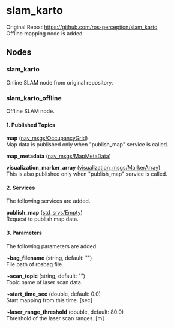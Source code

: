 # slam_karto
Original Repo : <https://github.com/ros-perception/slam_karto>  
Offline mapping node is added.
  
## Nodes
### slam_karto
Online SLAM node from original repository.

### slam_karto_offline
Offline SLAM node.

#### 1. Published Topics
**map** ([nav_msgs/OccupancyGrid](http://docs.ros.org/melodic/api/nav_msgs/html/msg/OccupancyGrid.html))  
    Map data is published only when "publish_map" service is called.
  
**map_metadata** ([nav_msgs/MapMetaData](http://docs.ros.org/melodic/api/nav_msgs/html/msg/MapMetaData.html))  

**visualization_marker_array** ([visualization_msgs/MarkerArray](http://docs.ros.org/melodic/api/visualization_msgs/html/msg/MarkerArray.html))  
    This is also published only when "publish_map" service is called.


#### 2. Services
The following services are added.  
  
**publish_map** ([std_srvs/Empty](http://docs.ros.org/jade/api/std_srvs/html/srv/Empty.html))  
    Request to publish map data.

#### 3. Parameters
The following parameters are added.  
  
**~bag_filename** (string, default: "")  
    File path of rosbag file.  
  
**~scan_topic** (string, default: "")  
    Topic name of laser scan data.  
  
**~start_time_sec** (double, default: 0.0)  
    Start mapping from this time. [sec]  
  
**~laser_range_threshold** (double, default: 80.0)  
    Threshold of the laser scan ranges. [m]  